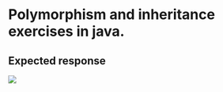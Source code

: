 # Polymorphism and inheritance exercises in java.



## Expected response



![](C:\Users\Rodrigo\Desktop\exercicio.jpg)







